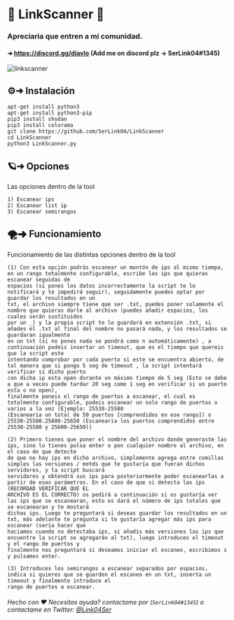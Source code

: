 # 🚀 LinkScanner 🚀

### Apreciaria que entren a mi comunidad.
#### ➜ https://discord.gg/diavlo (Add me on discord plz -> SerLink04#1345)

![linkscanner](https://media.discordapp.net/attachments/811334964293140501/814578698577379348/lsq_cmd.PNG)

## ⚙️➜ Instalación
```
apt-get install python3
apt-get install python3-pip
pip3 install shodan
pip3 install colorama
git clone https://github.com/SerLink04/LinkScanner
cd LinkScanner
python3 LinkScanner.py
```
## 🪐➜ Opciones
Las opciones dentro de la tool
```
1) Escanear ips
2) Escanear list ip
3) Escanear semirangos
```
## 🌪➜ Funcionamiento
Funcionamiento de las distintas opciones dentro de la tool
```
(1) Con esta opción podrás escanear un montón de ips al mismo tiempo, en un rango totalmente configurable, escribe las ips que quieras escanear seguidas de 
espacios (si pones los datos incorrectamente la script te lo notificará y te impedirá seguir), seguidamente puedes optar por guardar los resultados en un 
txt, el archivo siempre tiene que ser .txt, puedes poner solamente el nombre que quieras darle al archivo (puedes añadir espacios, los cuales serán sustituidos 
por un _) y la propia script te lo guardará en extensión .txt, si añades el .txt al final del nombre no pasará nada, y los resultados se guardaran igualmente 
en un txt (si no pones nada se pondrá como n automáticamente) , a continuación podeis insertar un timeout, que es el tiempo que quereis que la script este 
intentando comprobar por cada puerto si este se encuentra abierto, de tal manera que si pongo 5 seg de timeout , la script intentará verificar si dicho puerto 
con dicha ip esta open durante un máximo tiempo de 5 seg (Esto se debe a que a veces puede tardar 20 seg como 1 seg en verificar si un puerto esta o no open), 
finalmente poneis el rango de puertos a escanear, el cual es totalmente configurable, podeis escanear un solo rango de puertos o varios a la vez (Ejemplo: 25530-25580 
(Escanearia un total de 50 puertos [comprendidos en ese rango]) o 25530-25580.25600-25650 (Escanearia los puertos comprendidos entre 25530-25580 y 25600-25650))
```
```
(2) Primero tienes que poner el nombre del archivo donde generaste las ips, sino lo tienes pulsa enter o pon cualquier nombre al archivo, en el caso de que detecte 
de que no hay ips en dicho archivo, simplemente agrega entre comillas simples las versiones / motds que te gustaría que fueran dichos servidores, y la script buscará 
servidores y obtendrá sus ips para posteriormente poder escanearlas a partir de esos parámetros. En el caso de que si detecta las ips (RECORDAD VERIFICAR QUE EL 
ARCHIVO ES EL CORRECTO) os pedirá a continuación si os gustaría ver las ips que se escanearan, esto os dará el número de ips totales que se escanearan y te mostará 
dichas ips. Luego te preguntará si deseas guardar los resultados en un txt, más adelante te pregunta si te gustaría agregar más ips para escanear (sería hacer que 
haciamos cuando no detectaba ips, si añadis más versiones las ips que encuentre la script se agregarán al txt), luego introduces el timeout y el rango de puertos y 
finalmente nos preguntará si deseamos iniciar el escaneo, escribimos s y pulsamos enter.
```
```
(3) Introduces los semirangos a escanear separados por espacios, indica si quieres que se guarden el escaneo en un txt, inserta un timeout y finalmente introduce el 
rango de puertos a escanear.
```

###### Hecho con ❤️ Necesitas ayuda? contactame por (``SerLink04#1345``) o contactame en Twitter: [@Link04Ser](https://twitter.com/Link04Ser)
